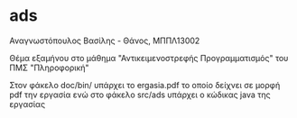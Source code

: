 ads
===
Αναγνωστόπουλος Βασίλης - Θάνος, ΜΠΠΛ13002

Θέμα εξαμήνου στο μάθημα "Αντικειμενοστρεφής Προγραμματισμός" του ΠΜΣ "Πληροφορική"

Στον φάκελο doc/bin/ υπάρχει το ergasia.pdf το οποίο δείχνει σε μορφή pdf την εργασία ενώ στο φάκελο src/ads υπάρχει ο κώδικας java της εργασίας


